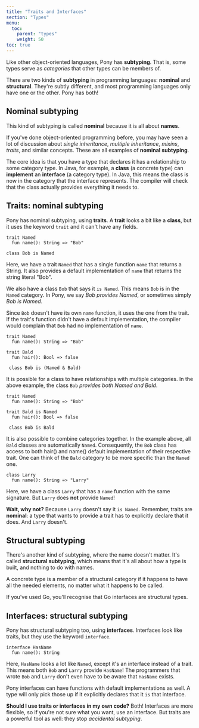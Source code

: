 ```yaml
---
title: "Traits and Interfaces"
section: "Types"
menu:
  toc:
    parent: "types"
    weight: 50
toc: true
---
```


Like other object-oriented languages, Pony has __subtyping__. That is, some types serve as _categories_ that other types can be members of.

There are two kinds of __subtyping__ in programming languages: __nominal__ and __structural__. They're subtly different, and most programming languages only have one or the other. Pony has both!

## Nominal subtyping

This kind of subtyping is called __nominal__ because it is all about __names__.

If you've done object-oriented programming before, you may have seen a lot of discussion about _single inheritance_, _multiple inheritance_, _mixins_, _traits_, and similar concepts. These are all examples of __nominal subtyping__.

The core idea is that you have a type that declares it has a relationship to some category type. In Java, for example, a __class__ (a concrete type) can __implement__ an __interface__ (a category type). In Java, this means the class is now in the category that the interface represents. The compiler will check that the class actually provides everything it needs to.

## Traits: nominal subtyping

Pony has nominal subtyping, using __traits__. A __trait__ looks a bit like a __class__, but it uses the keyword `trait` and it can't have any fields.

```pony
trait Named
  fun name(): String => "Bob"

class Bob is Named
```

Here, we have a trait `Named` that has a single function `name` that returns a String. It also provides a default implementation of `name` that returns the string literal "Bob".

We also have a class `Bob` that says it `is Named`. This means `Bob` is in the `Named` category. In Pony, we say _Bob provides Named_, or sometimes simply _Bob is Named_.

Since `Bob` doesn't have its own `name` function, it uses the one from the trait. If the trait's function didn't have a default implementation, the compiler would complain that `Bob` had no implementation of `name`.

```pony
trait Named
  fun name(): String => "Bob"

trait Bald
  fun hair(): Bool => false

 class Bob is (Named & Bald)
```

It is possible for a class to have relationships with multiple categories. In the above example, the class `Bob` _provides both Named and Bald_.

```pony
trait Named
  fun name(): String => "Bob"

trait Bald is Named
  fun hair(): Bool => false

 class Bob is Bald
```

It is also possible to combine categories together. In the example above, all `Bald` classes are automatically `Named`. Consequently, the `Bob` class has access to both hair() and name() default implementation of their respective trait. One can think of the `Bald` category to be more specific than the `Named` one.

```pony
class Larry
  fun name(): String => "Larry"
```

Here, we have a class `Larry` that has a `name` function with the same signature. But `Larry` does __not__ provide `Named`!

__Wait, why not?__ Because `Larry` doesn't say it `is Named`. Remember, traits are __nominal__: a type that wants to provide a trait has to explicitly declare that it does. And `Larry` doesn't.

## Structural subtyping

There's another kind of subtyping, where the name doesn't matter. It's called __structural subtyping__, which means that it's all about how a type is built, and nothing to do with names.

A concrete type is a member of a structural category if it happens to have all the needed elements, no matter what it happens to be called.

If you've used Go, you'll recognise that Go interfaces are structural types.

## Interfaces: structural subtyping

Pony has structural subtyping too, using __interfaces__. Interfaces look like traits, but they use the keyword `interface`.

```pony
interface HasName
  fun name(): String
```

Here, `HasName` looks a lot like `Named`, except it's an interface instead of a trait. This means both `Bob` and `Larry` provide `HasName`! The programmers that wrote `Bob` and `Larry` don't even have to be aware that `HasName` exists.

Pony interfaces can have functions with default implementations as well. A type will only pick those up if it explicitly declares that it `is` that interface.

__Should I use traits or interfaces in my own code?__ Both! Interfaces are more flexible, so if you're not sure what you want, use an interface. But traits are a powerful tool as well: they stop _accidental subtyping_.
